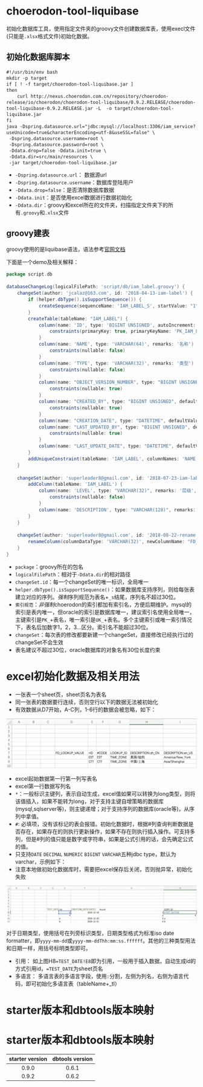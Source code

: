 # choerodon-tool-liquibase

初始化数据库工具，使用指定文件夹的groovy文件创建数据库表，使用execl文件(只能是`.xlsx`格式文件)初始化数据。

## 初始化数据库脚本

```shell
#!/usr/bin/env bash
mkdir -p target
if [ ! -f target/choerodon-tool-liquibase.jar ]
then
    curl http://nexus.choerodon.com.cn/repository/choerodon-release/io/choerodon/choerodon-tool-liquibase/0.9.2.RELEASE/choerodon-tool-liquibase-0.9.2.RELEASE.jar -L  -o target/choerodon-tool-liquibase.jar
fi
java -Dspring.datasource.url="jdbc:mysql://localhost:3306/iam_service?useUnicode=true&characterEncoding=utf-8&useSSL=false" \
 -Dspring.datasource.username=root \
 -Dspring.datasource.password=root \
 -Ddata.drop=false -Ddata.init=true \
 -Ddata.dir=src/main/resources \
 -jar target/choerodon-tool-liquibase.jar

```

- `-Dspring.datasource.url`： 数据源url
- `-Dspring.datasource.username`：数据库登陆用户
- `-Ddata.drop=false`：是否清除数据库数据
- `-Ddata.init`：是否使用excel数据进行数据初始化
- `-Ddata.dir`：groovy和excel所在的文件夹，扫描指定文件夹下的所有`.groovy`和`.xlsx`文件

## groovy建表

groovy使用的是liquibase语法，语法参考[官网文档](https://www.liquibase.org/documentation/changes/add_column.html)

下面是一个demo及相关解释：

```groovy
package script.db

databaseChangeLog(logicalFilePath: 'script/db/iam_label.groovy') {
    changeSet(author: 'jcalaz@163.com', id: '2018-04-13-iam-label') {
        if (helper.dbType().isSupportSequence()) {
            createSequence(sequenceName: 'IAM_LABEL_S', startValue: "1")
        }
        createTable(tableName: "IAM_LABEL") {
            column(name: 'ID', type: 'BIGINT UNSIGNED', autoIncrement: true, remarks: '表ID，主键，供其他表做外键，unsigned bigint、单表时自增、步长为 1') {
                constraints(primaryKey: true, primaryKeyName: 'PK_IAM_LABEL')
            }
            column(name: 'NAME', type: 'VARCHAR(64)', remarks: '名称') {
                constraints(nullable: false)
            }
            column(name: 'TYPE', type: 'VARCHAR(32)', remarks: '类型') {
                constraints(nullable: false)
            }
            column(name: "OBJECT_VERSION_NUMBER", type: "BIGINT UNSIGNED", defaultValue: "1") {
                constraints(nullable: true)
            }
            column(name: "CREATED_BY", type: "BIGINT UNSIGNED", defaultValue: "0") {
                constraints(nullable: true)
            }
            column(name: "CREATION_DATE", type: "DATETIME", defaultValueComputed: "CURRENT_TIMESTAMP")
            column(name: "LAST_UPDATED_BY", type: "BIGINT UNSIGNED", defaultValue: "0") {
                constraints(nullable: true)
            }
            column(name: "LAST_UPDATE_DATE", type: "DATETIME", defaultValueComputed: "CURRENT_TIMESTAMP")
        }
        addUniqueConstraint(tableName: 'IAM_LABEL', columnNames: 'NAME, TYPE', constraintName: 'UK_IAM_LABEL_U1')
    }

    changeSet(author: 'superleader8@gmail.com', id: '2018-07-23-iam-label-add-column') {
        addColumn(tableName: 'IAM_LABEL') {
            column(name: 'LEVEL', type: "VARCHAR(32)", remarks: '层级', afterColumn: 'TYPE') {
                constraints(nullable: false)
            }
            column(name: 'DESCRIPTION', type: "VARCHAR(128)", remarks: '描述', afterColumn: 'LEVEL')
        }
    }

    changeSet(author: 'superleader8@gmail.com', id: '2018-08-22-rename') {
        renameColumn(columnDataType: 'VARCHAR(32)', newColumnName: "FD_LEVEL", oldColumnName: "LEVEL", remarks: '层级', tableName: 'IAM_LABEL')
    }
}
```

- `package`：groovy所在的包名
- `logicalFilePath`：相对于`-Ddata.dir`的相对路径
- `changeSet.id`：每一个changeSet的唯一标识，全局唯一
- `helper.dbType().isSupportSequence()`：如果数据库支持序列，则给每张表建立对应的序列。*强制*序列规范为表名+`_s`结尾，序列名不超过30位。
- `索引规范`：*非强制*choerodon的索引都加有索引名，方便后期维护。mysql的索引是表内唯一，但oracle的索引是数据库唯一，建议索引名使用全局唯一，主键索引是`PK_`+表名，唯一索引是`UK_`+表名。多个主键索引或唯一索引情况下，表名后加数字1，2，3...区分。索引名不能超过30位。
-  `changeSet`：每次表的修改都要新建一个changeSet，直接修改已经执行过的changeSet不会生效
- 表名建议不超过30位，oracle数据库的对象名有30位长度约束

# excel初始化数据及相关用法

* 一张表一个sheet页，sheet页名为表名
* 同一张表的数据要行连续，否则空行以下的数据无法被初始化
* 有效数据从D7开始，A-C列，1-6行的数据会被忽略，如下：

![demo excel](images/excel.jpg)

* excel起始数据第一行第一列写表名
* excel第一行数据写列名
* `*`：一般标识主键列，表示自动生成，excel值如果可以转换为long类型，则将该值插入，如果不能转为long，对于支持主键自增策略的数据库(mysql,sqlserver等)，则主键递增；对于支持序列的数据库(oracle等)，从序列中拿值。
* `#`: 必填项，没有该标记的表会报错。初始化数据时，根据#列查询判断数据是否存在，如果存在的则执行更新操作，如果不存在则执行插入操作。可支持多列，但是#列的值只能是数字或字符串，如果是公式引用的话，会先确定公式的值。
* 只支持`DATE` `DECIMAL` `NUMERIC` `BIGINT` `VARCHAR`五种jdbc type，默认为varchar，示例如下：
* 注意本地做初始化数据库时，需要把excel保存后关闭，否则抛异常，初始化失败

![demo date](images/date.jpg)

对于日期类型，使用括号在列旁标识类型，日期类型格式为标准iso date formatter，即`yyyy-mm-dd`或`yyyy-mm-ddThh:mm:ss.ffffff`。其他的三种类型用法和日期一样，用括号标明类型即可。

* 引用： 如上图H8`=TEST_DATE!E8`即为引用，一般用于插入数据，自动生成id的方式引用id，`=TEST_DATE`为sheet页名
* 多语言： 多语言表的多语言字段，使用`:`分割，左侧为列名，右侧为语言代码，即可初始化多语言表（tableName+_tl）
# starter版本和dbtools版本映射

# starter版本和dbtools版本映射

| starter version | dbtools version|
|:-----:|:-----:|
|0.9.0|0.6.1|
|0.9.2|0.6.2|
